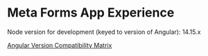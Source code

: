 # Meta Forms App Experience

Node version for development (keyed to version of Angular): 14.15.x

[Angular Version Compatibility Matrix](https://angular.io/guide/versions)
